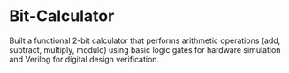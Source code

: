 # Bit-Calculator
Built a functional 2-bit calculator that performs arithmetic operations (add, subtract, multiply, modulo) using 
basic logic gates for hardware simulation and Verilog for digital design verification.
